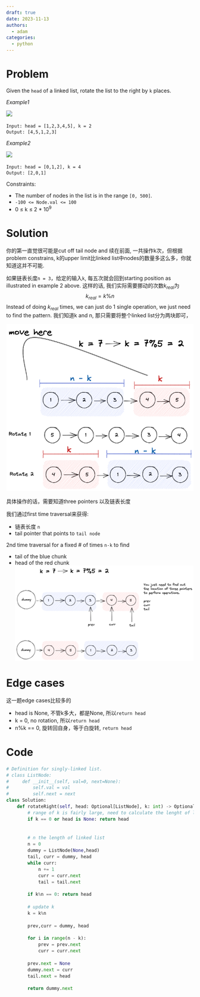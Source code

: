```yaml
---
draft: true
date: 2023-11-13
authors:
  - adam
categories:
  - python
---
```


# Problem

Given the `head` of a linked list, rotate the list to the right by `k` places.

*Example1*

![](https://assets.leetcode.com/uploads/2020/11/13/rotate1.jpg)
```
Input: head = [1,2,3,4,5], k = 2
Output: [4,5,1,2,3]
```

*Example2*

![](https://assets.leetcode.com/uploads/2020/11/13/roate2.jpg)
```
Input: head = [0,1,2], k = 4
Output: [2,0,1]
```
Constraints:

- The number of nodes in the list is in the range `[0, 500]`.
- `-100 <= Node.val <= 100`
- 0 $\leq$ k $\leq$ 2 * $10^9$

# Solution

你的第一直觉很可能是cut off tail node and 续在前面, 一共操作k次，但根据problem constrains, k的upper limit比linked list中nodes的数量多这么多，你就知道这并不可能. 

如果链表长度`n = 3`，给定的输入`k`, 每五次就会回到starting position as illustrated in example 2 above. 这样的话, 我们实际需要挪动的次数$k_{real}$为
$$
k_{real} = k\%n
$$
Instead of doing $k_{real}$ times, we can just do 1 single operation, we just need to find the pattern. 我们知道k and n, 那只需要将整个linked list分为两块即可，

![](./61-1.png)

具体操作的话，需要知道three pointers 以及链表长度

我们通过first time traversal来获得:
- 链表长度 `n`
- tail pointer that points to `tail node`

2nd time traversal for a fixed # of times `n-k` to find
- tail of the blue chunk
- head of the red chunk
![](61-2.png)


# Edge cases
这一题edge cases比较多的
- head is None, 不管k多大，都是None, 所以`return head`
- k = 0, no rotation, 所以`return head` 
- n%k == 0, 旋转回自身，等于白旋转, `return head`

# Code
```python
# Definition for singly-linked list.
# class ListNode:
#     def __init__(self, val=0, next=None):
#         self.val = val
#         self.next = next
class Solution:
    def rotateRight(self, head: Optional[ListNode], k: int) -> Optional[ListNode]:
        # range of k is fairly large, need to calculate the lenght of linked list and modulus it.
        if k == 0 or head is None: return head
        

        # n the length of linked list
        n = 0
        dummy = ListNode(None,head)
        tail, curr = dummy, head
        while curr:
            n += 1
            curr = curr.next
            tail = tail.next

        if k%n == 0: return head
        
        # update k
        k = k%n

        prev,curr = dummy, head
        
        for i in range(n - k):
            prev = prev.next
            curr = curr.next
        
        prev.next = None
        dummy.next = curr
        tail.next = head
    
        return dummy.next
```